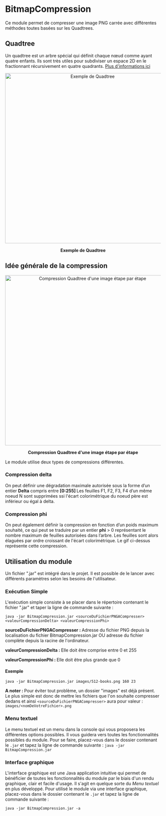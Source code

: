 # BitmapCompression
Ce module permet de compresser une image PNG carrée avec différentes méthodes toutes basées sur les Quadtrees.

## Quadtree
Un quadtree est un arbre spécial qui définit chaque nœud comme ayant quatre enfants. Ils sont très utiles pour subdiviser un espace 2D en le fractionnant récursivement en quatre quadrants. [Plus d'informations ici](https://fr.wikipedia.org/wiki/Quadtree)

<p align="center">
  <img src="https://upload.wikimedia.org/wikipedia/commons/a/a0/Quad_tree_bitmap.svg" width="550" alt="Exemple de Quadtree">
<p align="center"><b>Exemple de Quadtree</b></p>
</p>

## Idée générale de la compression

<p align="center">
  <img src="https://upload.wikimedia.org/wikipedia/commons/d/d7/Quadtree_compression_of_an_image.gif" width="550" alt="Compression Quadtree d'une image étape par étape">
<p align="center"><b>Compression Quadtree d'une image étape par étape</b></p>
</p>

Le module utilise deux types de compressions différentes. 

### Compression delta

On peut définir une dégradation maximale autorisée sous la forme d’un entier <b>Delta</b> compris entre <b> [0:255] </b>
Les feuilles F1, F2, F3, F4 d’un même noeud N sont supprimées ssi l'écart colorimétrique du noeud père est inférieur ou égal à delta.

### Compression phi

On peut également définir la compression en fonction d’un poids maximum souhaité, ce qui peut se traduire par un entier <b>phi</b> > 0 représentant le nombre maximum de feuilles autorisées dans l’arbre.
Les feuilles sont alors élaguées par ordre croissant de l'écart colorimétrique. Le gif ci-dessus représente cette compression.

## Utilisation du module

Un fichier ".jar" est intégré dans le projet. Il est possible de le lancer avec différents paramètres selon les besoins de l'utilisateur.

### Exécution Simple
L'exécution simple consiste à se placer dans le répertoire contenant le fichier ".jar" et taper la ligne de commande suivante : 

```java -jar BitmapCompression.jar <sourceDuFichierPNGACompresser> <valeurCompressionDelta> <valeurCompressionPhi> ```

<b>sourceDuFichierPNGACompresser : </b> Adresse du fichier PNG depuis la localisation du fichier BitmapCompression.jar OU adresse du fichier complète depuis la racine de l'ordinateur.

<b>valeurCompressionDelta : </b> Elle doit être comprise entre 0 et 255 

<b>valeurCompressionPhi : </b> Elle doit être plus grande que 0

#### Exemple
```java -jar BitmapCompression.jar images/512-books.png 160 23```

<b> A noter : </b> Pour éviter tout problème, un dossier "images" est déjà présent. Le plus simple est donc de mettre les fichiers que l'on souhaite compresser dedans et ainsi ```<sourceDuFichierPNGACompresser>``` aura pour valeur : ```images/<nomDeVotreFichier>.png``` 

### Menu textuel

Le menu textuel est un menu dans la console qui vous proposera les différentes options possibles. Il vous guidera vers toutes les fonctionnalités possibles du module.
Pour se faire, placez-vous dans le dossier contenant le ```.jar``` et tapez la ligne de commande suivante : 
```java -jar BitmapCompression.jar```

### Interface graphique

L'interface graphique est une Java application intuitive qui permet de bénéficier de toutes les fonctionnalités du module par le biais d'un rendu graphique, clair et facile d'usage. Il s'agit en quelque sorte du <i>Menu textuel</i> en plus développé.
Pour utilisé le module via une interface graphique, placez-vous dans le dossier contenant le ```.jar``` et tapez la ligne de commande suivante :

```java -jar BitmapCompression.jar -a```

